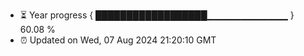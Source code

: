 - ⏳ Year progress { ██████████████████▁▁▁▁▁▁▁▁▁▁▁▁ } 60.08 %
- ⏰ Updated on Wed, 07 Aug 2024 21:20:10 GMT

